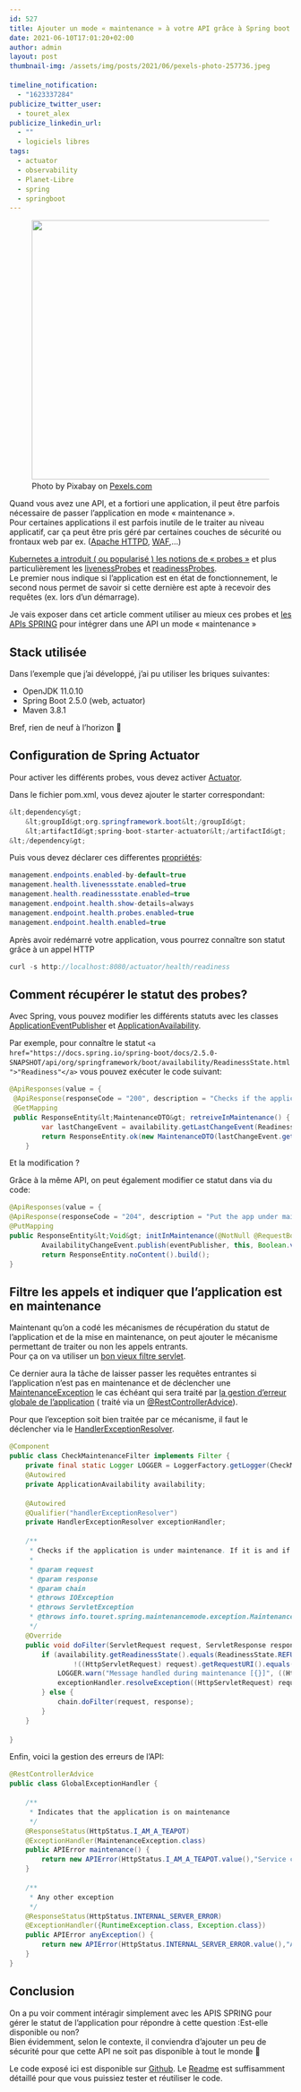 ```yaml
---
id: 527
title: Ajouter un mode « maintenance » à votre API grâce à Spring boot
date: 2021-06-10T17:01:20+02:00
author: admin
layout: post
thumbnail-img: /assets/img/posts/2021/06/pexels-photo-257736.jpeg

timeline_notification:
  - "1623337284"
publicize_twitter_user:
  - touret_alex
publicize_linkedin_url:
  - ""
  - logiciels libres
tags:
  - actuator
  - observability
  - Planet-Libre
  - spring
  - springboot
---
```

<div class="wp-block-image">
  <figure class="aligncenter size-large is-resized"><img loading="lazy" src="/assets/img/posts/2021/06/pexels-photo-257736.jpeg" alt="" class="wp-image-543" width="697" height="463" srcset="/assets/img/posts/2021/06/pexels-photo-257736.jpeg 1880w, /assets/img/posts/2021/06/pexels-photo-257736-300x200.jpeg 300w, /assets/img/posts/2021/06/pexels-photo-257736-1024x681.jpeg 1024w, /assets/img/posts/2021/06/pexels-photo-257736-768x511.jpeg 768w, /assets/img/posts/2021/06/pexels-photo-257736-1536x1022.jpeg 1536w, /assets/img/posts/2021/06/pexels-photo-257736-1568x1043.jpeg 1568w" sizes="(max-width: 697px) 100vw, 697px" /><figcaption>Photo by Pixabay on <a href="https://www.pexels.com/photo/close-up-of-telephone-booth-257736/" rel="nofollow">Pexels.com</a></figcaption></figure>
</div>

<p class="has-drop-cap">
  Quand vous avez une API, et a fortiori une application, il peut être parfois nécessaire de passer l&rsquo;application en mode « maintenance ».<br />Pour certaines applications il est parfois inutile de le traiter au niveau applicatif, car ça peut être pris géré par certaines couches de sécurité ou frontaux web par ex. (<a href="https://httpd.apache.org/">Apache HTTPD</a>, <a href="https://fr.wikipedia.org/wiki/Web_application_firewall">WAF</a>,&#8230;)
</p>

[Kubernetes a introduit ( ou popularisé ) les notions de « probes »](https://kubernetes.io/fr/docs/tasks/configure-pod-container/configure-liveness-readiness-startup-probes/) et plus particulièrement les [livenessProbes](https://kubernetes.io/fr/docs/tasks/configure-pod-container/configure-liveness-readiness-startup-probes/) et [readinessProbes](https://kubernetes.io/fr/docs/tasks/configure-pod-container/configure-liveness-readiness-startup-probes/).  
Le premier nous indique si l&rsquo;application est en état de fonctionnement, le second nous permet de savoir si cette dernière est apte à recevoir des requêtes (ex. lors d&rsquo;un démarrage).



Je vais exposer dans cet article comment utiliser au mieux ces probes et [les APIs SPRING](https://docs.spring.io/spring-boot/docs/current/reference/htmlsingle/) pour intégrer dans une API un mode « maintenance »

## Stack utilisée

Dans l&rsquo;exemple que j&rsquo;ai développé, j&rsquo;ai pu utiliser les briques suivantes:  


  * OpenJDK 11.0.10
  * Spring Boot 2.5.0 (web, actuator)
  * Maven 3.8.1

Bref, rien de neuf à l&rsquo;horizon 🙂

## Configuration de Spring Actuator

Pour activer les différents probes, vous devez activer [Actuator](https://docs.spring.io/spring-boot/docs/2.4.0/actuator-api/).

Dans le fichier pom.xml, vous devez ajouter le starter correspondant:

```java
&lt;dependency&gt;
    &lt;groupId&gt;org.springframework.boot&lt;/groupId&gt;
	&lt;artifactId&gt;spring-boot-starter-actuator&lt;/artifactId&gt;
&lt;/dependency&gt;
```


Puis vous devez déclarer ces differentes [propriétés](https://github.com/alexandre-touret/maintenance-mode/blob/main/src/main/resources/application.properties):

```java
management.endpoints.enabled-by-default=true
management.health.livenessstate.enabled=true
management.health.readinessstate.enabled=true
management.endpoint.health.show-details=always
management.endpoint.health.probes.enabled=true
management.endpoint.health.enabled=true
```


Après avoir redémarré votre application, vous pourrez connaître son statut grâce à un appel HTTP

```java
curl -s http://localhost:8080/actuator/health/readiness 
```


## Comment récupérer le statut des probes?

Avec Spring, vous pouvez modifier les différents statuts avec les classes [ApplicationEventPublisher](https://docs.spring.io/spring-framework/docs/current/javadoc-api/org/springframework/context/ApplicationEventPublisher.html) et [ApplicationAvailability](https://docs.spring.io/spring-boot/docs/2.4.4/api/org/springframework/boot/availability/ApplicationAvailability.html).

Par exemple, pour connaître le statut `<a href="https://docs.spring.io/spring-boot/docs/2.5.0-SNAPSHOT/api/org/springframework/boot/availability/ReadinessState.html">"Readiness"</a>` vous pouvez exécuter le code suivant:

```java
@ApiResponses(value = {
 @ApiResponse(responseCode = "200", description = "Checks if the application in under maitenance")})
 @GetMapping
 public ResponseEntity&lt;MaintenanceDTO&gt; retreiveInMaintenance() {
        var lastChangeEvent = availability.getLastChangeEvent(ReadinessState.class);
        return ResponseEntity.ok(new MaintenanceDTO(lastChangeEvent.getState().equals(ReadinessState.REFUSING_TRAFFIC), new Date(lastChangeEvent.getTimestamp())));
    }
```


Et la modification ?

Grâce à la même API, on peut également modifier ce statut dans via du code:

```java
@ApiResponses(value = {
@ApiResponse(responseCode = "204", description = "Put the app under maitenance")})
@PutMapping
public ResponseEntity&lt;Void&gt; initInMaintenance(@NotNull @RequestBody String inMaintenance) {
        AvailabilityChangeEvent.publish(eventPublisher, this, Boolean.valueOf(inMaintenance) ? ReadinessState.REFUSING_TRAFFIC : ReadinessState.ACCEPTING_TRAFFIC);
        return ResponseEntity.noContent().build();
}
```


## Filtre les appels et indiquer que l&rsquo;application est en maintenance

Maintenant qu&rsquo;on a codé les mécanismes de récupération du statut de l&rsquo;application et de la mise en maintenance, on peut ajouter le mécanisme permettant de traiter ou non les appels entrants.  
Pour ça on va utiliser un [bon vieux filtre servlet](http://blog.paumard.org/cours/servlet/chap04-filtre-mise-en-place.html).  


Ce dernier aura la tâche de laisser passer les requêtes entrantes si l&rsquo;application n&rsquo;est pas en maintenance et de déclencher une [MaintenanceException](https://github.com/alexandre-touret/maintenance-mode/blob/main/src/main/java/info/touret/spring/maintenancemode/exception/MaintenanceException.java) le cas échéant qui sera traité par [la gestion d&rsquo;erreur globale de l&rsquo;application](https://github.com/alexandre-touret/maintenance-mode/blob/main/src/main/java/info/touret/spring/maintenancemode/GlobalExceptionHandler.java) ( traité via un [@RestControllerAdvice](https://docs.spring.io/spring-framework/docs/current/javadoc-api/org/springframework/web/bind/annotation/RestControllerAdvice.html)).  


Pour que l&rsquo;exception soit bien traitée par ce mécanisme, il faut le déclencher via le [HandlerExceptionResolver](https://docs.spring.io/spring-framework/docs/current/javadoc-api/org/springframework/web/servlet/HandlerExceptionResolver.html).

```java
@Component
public class CheckMaintenanceFilter implements Filter {
    private final static Logger LOGGER = LoggerFactory.getLogger(CheckMaintenanceFilter.class);
    @Autowired
    private ApplicationAvailability availability;

    @Autowired
    @Qualifier("handlerExceptionResolver")
    private HandlerExceptionResolver exceptionHandler;

    /**
     * Checks if the application is under maintenance. If it is and if the requested URI is not '/api/maintenance', it throws a &lt;code&gt;MaintenanceException&lt;/code&gt;
     *
     * @param request
     * @param response
     * @param chain
     * @throws IOException
     * @throws ServletException
     * @throws info.touret.spring.maintenancemode.exception.MaintenanceException the application is under maintenance
     */
    @Override
    public void doFilter(ServletRequest request, ServletResponse response, FilterChain chain) throws IOException, ServletException {
        if (availability.getReadinessState().equals(ReadinessState.REFUSING_TRAFFIC) &&
                !((HttpServletRequest) request).getRequestURI().equals(API_MAINTENANCE_URI)) {
            LOGGER.warn("Message handled during maintenance [{}]", ((HttpServletRequest) request).getRequestURI());
            exceptionHandler.resolveException((HttpServletRequest) request, (HttpServletResponse) response, null, new MaintenanceException("Service currently in maintenance"));
        } else {
            chain.doFilter(request, response);
        }
    }

}
```


Enfin, voici la gestion des erreurs de l&rsquo;API:

```java
@RestControllerAdvice
public class GlobalExceptionHandler {

    /**
     * Indicates that the application is on maintenance
     */
    @ResponseStatus(HttpStatus.I_AM_A_TEAPOT)
    @ExceptionHandler(MaintenanceException.class)
    public APIError maintenance() {
        return new APIError(HttpStatus.I_AM_A_TEAPOT.value(),"Service currently in maintenance");
    }

    /**
     * Any other exception
     */
    @ResponseStatus(HttpStatus.INTERNAL_SERVER_ERROR)
    @ExceptionHandler({RuntimeException.class, Exception.class})
    public APIError anyException() {
        return new APIError(HttpStatus.INTERNAL_SERVER_ERROR.value(),"An unexpected server error occured");
    }
}
```


## Conclusion

On a pu voir comment intéragir simplement avec les APIS SPRING pour gérer le statut de l&rsquo;application pour répondre à cette question :Est-elle disponible ou non?  
Bien évidemment, selon le contexte, il conviendra d&rsquo;ajouter un peu de sécurité pour que cette API ne soit pas disponible à tout le monde 🙂  
  
Le code exposé ici est disponible sur [Github](https://github.com/alexandre-touret/maintenance-mode/). Le [Readme](https://github.com/alexandre-touret/maintenance-mode/blob/main/README.md) est suffisamment détaillé pour que vous puissiez tester et réutiliser le code.